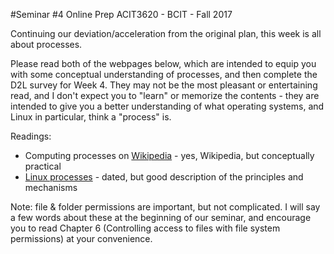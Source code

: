 #Seminar #4 Online Prep
ACIT3620 - BCIT - Fall 2017

Continuing our deviation/acceleration from the original plan, this week
is all about processes.

Please read both of the webpages below, which are intended to equip
you with some conceptual understanding of processes,
and then complete the D2L survey
for Week 4. They may not be the most pleasant or entertaining read,
and I don't expect you to "learn" or memorize the contents -
they are intended to give you a better understanding of what
operating systems, and Linux in particular, think a "process" is.

Readings:
- Computing processes on [Wikipedia](https://en.wikipedia.org/wiki/Process_(computing)) - 
yes, Wikipedia, but conceptually practical
- [Linux processes](http://www.tldp.org/LDP/tlk/kernel/processes.html) -
dated, but good description of the principles and mechanisms

Note: file & folder permissions are important, but not complicated.
I will say a few words about these at the beginning of our seminar,
and encourage you to read Chapter 6 (Controlling access to files with
file system permissions) at your convenience.

